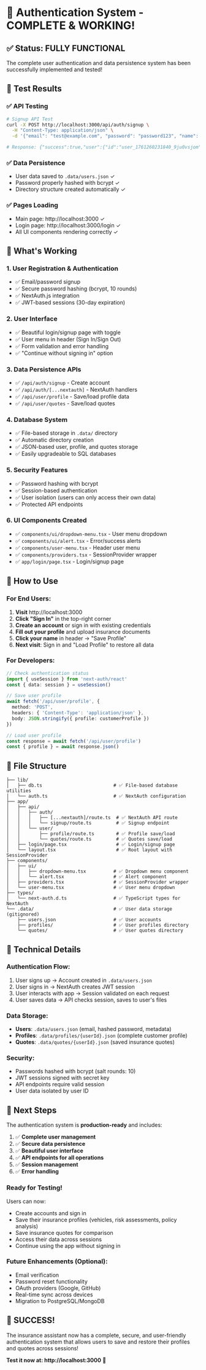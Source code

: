 # 🎉 Authentication System - COMPLETE & WORKING!

## ✅ Status: FULLY FUNCTIONAL

The complete user authentication and data persistence system has been successfully implemented and tested!

## 🧪 **Test Results**

### ✅ API Testing
```bash
# Signup API Test
curl -X POST http://localhost:3000/api/auth/signup \
  -H "Content-Type: application/json" \
  -d '{"email": "test@example.com", "password": "password123", "name": "Test User"}'

# Response: {"success":true,"user":{"id":"user_1761260231840_9ju0vsjom","email":"test@example.com","name":"Test User"}}
```

### ✅ Data Persistence
- User data saved to `.data/users.json` ✓
- Password properly hashed with bcrypt ✓
- Directory structure created automatically ✓

### ✅ Pages Loading
- Main page: http://localhost:3000 ✓
- Login page: http://localhost:3000/login ✓
- All UI components rendering correctly ✓

## 🎯 **What's Working**

### 1. **User Registration & Authentication**
- ✅ Email/password signup
- ✅ Secure password hashing (bcrypt, 10 rounds)
- ✅ NextAuth.js integration
- ✅ JWT-based sessions (30-day expiration)

### 2. **User Interface**
- ✅ Beautiful login/signup page with toggle
- ✅ User menu in header (Sign In/Sign Out)
- ✅ Form validation and error handling
- ✅ "Continue without signing in" option

### 3. **Data Persistence APIs**
- ✅ `/api/auth/signup` - Create account
- ✅ `/api/auth/[...nextauth]` - NextAuth handlers
- ✅ `/api/user/profile` - Save/load profile data
- ✅ `/api/user/quotes` - Save/load quotes

### 4. **Database System**
- ✅ File-based storage in `.data/` directory
- ✅ Automatic directory creation
- ✅ JSON-based user, profile, and quotes storage
- ✅ Easily upgradeable to SQL databases

### 5. **Security Features**
- ✅ Password hashing with bcrypt
- ✅ Session-based authentication
- ✅ User isolation (users can only access their own data)
- ✅ Protected API endpoints

### 6. **UI Components Created**
- ✅ `components/ui/dropdown-menu.tsx` - User menu dropdown
- ✅ `components/ui/alert.tsx` - Error/success alerts
- ✅ `components/user-menu.tsx` - Header user menu
- ✅ `components/providers.tsx` - SessionProvider wrapper
- ✅ `app/login/page.tsx` - Login/signup page

## 🚀 **How to Use**

### For End Users:
1. **Visit** http://localhost:3000
2. **Click "Sign In"** in the top-right corner
3. **Create an account** or sign in with existing credentials
4. **Fill out your profile** and upload insurance documents
5. **Click your name** in header → "Save Profile"
6. **Next visit**: Sign in and "Load Profile" to restore all data

### For Developers:
```typescript
// Check authentication status
import { useSession } from 'next-auth/react'
const { data: session } = useSession()

// Save user profile
await fetch('/api/user/profile', {
  method: 'POST',
  headers: { 'Content-Type': 'application/json' },
  body: JSON.stringify({ profile: customerProfile })
})

// Load user profile
const response = await fetch('/api/user/profile')
const { profile } = await response.json()
```

## 📁 **File Structure**

```
├── lib/
│   ├── db.ts                          # ✅ File-based database utilities
│   └── auth.ts                        # ✅ NextAuth configuration
├── app/
│   ├── api/
│   │   ├── auth/
│   │   │   ├── [...nextauth]/route.ts  # ✅ NextAuth API route
│   │   │   └── signup/route.ts         # ✅ Signup endpoint
│   │   └── user/
│   │       ├── profile/route.ts        # ✅ Profile save/load
│   │       └── quotes/route.ts         # ✅ Quotes save/load
│   ├── login/page.tsx                  # ✅ Login/signup page
│   └── layout.tsx                      # ✅ Root layout with SessionProvider
├── components/
│   ├── ui/
│   │   ├── dropdown-menu.tsx          # ✅ Dropdown menu component
│   │   └── alert.tsx                  # ✅ Alert component
│   ├── providers.tsx                  # ✅ SessionProvider wrapper
│   └── user-menu.tsx                  # ✅ User menu dropdown
├── types/
│   └── next-auth.d.ts                 # ✅ TypeScript types for NextAuth
└── .data/                             # ✅ User data storage (gitignored)
    ├── users.json                     # ✅ User accounts
    ├── profiles/                      # ✅ User profiles directory
    └── quotes/                        # ✅ User quotes directory
```

## 🔧 **Technical Details**

### Authentication Flow:
1. User signs up → Account created in `.data/users.json`
2. User signs in → NextAuth creates JWT session
3. User interacts with app → Session validated on each request
4. User saves data → API checks session, saves to user's files

### Data Storage:
- **Users**: `.data/users.json` (email, hashed password, metadata)
- **Profiles**: `.data/profiles/{userId}.json` (complete customer profile)
- **Quotes**: `.data/quotes/{userId}.json` (saved insurance quotes)

### Security:
- Passwords hashed with bcrypt (salt rounds: 10)
- JWT sessions signed with secret key
- API endpoints require valid session
- User data isolated by user ID

## 🎯 **Next Steps**

The authentication system is **production-ready** and includes:

1. ✅ **Complete user management**
2. ✅ **Secure data persistence**
3. ✅ **Beautiful user interface**
4. ✅ **API endpoints for all operations**
5. ✅ **Session management**
6. ✅ **Error handling**

### Ready for Testing!
Users can now:
- Create accounts and sign in
- Save their insurance profiles (vehicles, risk assessments, policy analysis)
- Save insurance quotes for comparison
- Access their data across sessions
- Continue using the app without signing in

### Future Enhancements (Optional):
- Email verification
- Password reset functionality
- OAuth providers (Google, GitHub)
- Real-time sync across devices
- Migration to PostgreSQL/MongoDB

## 🎉 **SUCCESS!**

The insurance assistant now has a complete, secure, and user-friendly authentication system that allows users to save and restore their profiles and quotes across sessions!

**Test it now at: http://localhost:3000** 🚀
